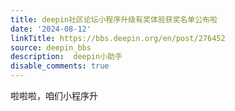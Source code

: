 ```yaml
---
title: deepin社区论坛小程序升级有奖体验获奖名单公布啦
date: '2024-08-12'
linkTitle: https://bbs.deepin.org/en/post/276452
source: deepin_bbs
description:  deepin小助手 
disable_comments: true
---
```

啦啦啦，咱们小程序升
